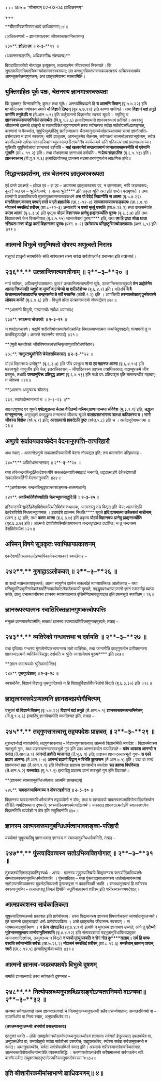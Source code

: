 +++
title = "श्रीभाष्यम् 02-03-04 ज्ञाधिकरणम्"

+++


**श्रीशारीरकमीमांसाभाष्ये ज्ञाधिकरणम्॥४॥

(अधिकरणार्थः – ज्ञानाश्रयत्वस्य जीवस्वरूपतानिरूपणम्)

२३५**. **ज्ञोऽत एव ॥ २**–**३**–**१९ ॥

(अवान्तरसङ्गतिः, अधिकरणीयः संशयश्च)**

वियदादिवज्जीवो नोत्पद्यत इत्युक्तम्, तत्प्रसङ्गेन जीवस्वरूपं निरूप्यते। किं सुगतकपिलाभिमतचिन्मात्रमेवात्मनस्स्वरूपम्; उत कणभुगभिमतपाषाणकल्पस्वरूपं अचित्स्वभावमेव आगन्तुकचैतन्यगुणकम्; अथ ज्ञातृत्वमेवास्य स्वरूपमिति।

## युक्तिसहितः पूर्वः पक्षः, चेतनस्य ज्ञानमात्रस्वरूपता

किं युक्तम्? चिन्मात्रमिति; कुतः? तथा श्रुतेः। अन्तर्यामिब्राह्मणे हि **य आत्मनि तिष्ठन्** (बृ.५.७.२२) इति माध्यन्दिनस्य पर्यायस्य स्थाने **यो विज्ञाने तिष्ठन्** (बृह.५.७.२२) इति काण्वा अधीयते। तथा **विज्ञानं यज्ञं तनुते कर्माणि तनुतेऽपि च** (तै.आन.५.१) इति कर्तुरात्मनो विज्ञानमेव स्वरूपं श्रूयते । स्मृतिषु च **ज्ञानस्वरूपमत्यन्तनिर्मलं परमार्थतः** (वि.पु.१.२.६) इत्यादिष्वात्मनो ज्ञानस्वरूपत्वं प्रतीयते। अपरस्तु जीवात्मनो ज्ञानत्वे ज्ञातृत्वे च स्वाभाविकेऽभ्युपगम्यमाने तस्य सर्वगतस्य सर्वदा सर्वत्रोपलब्धिप्रसङ्गात्, करणानां च वैयर्थ्यात्, सुषुप्तिमूर्च्छादिषु सतोऽप्यात्मनः चैतन्यानुपलब्धेर्जाग्रतस्सामग्र्यां सत्यां ज्ञानोत्पत्ति-दर्शनादस्य न ज्ञानं स्वरूपम्; नापि ज्ञातृत्वम्; आगन्तुकमेव चैतन्यम्; सर्वगतत्वं चात्मनोऽवश्याभ्युपेत्यम्, सर्वत्र कार्योपलब्धेः सर्वत्रात्मनस्सन्निधानाभ्युपगमाच्छरीरगमनेनैव कार्यसम्भवे सति गतिकल्पनायां प्रमाणाभावाच्च। श्रुतिरपि सुषुप्तिवेलायां ज्ञानाभावं दर्शयति – **नाहं खल्वयमेवं सम्प्रत्यात्मानं जानात्ययमहमस्मीति नो एवेमानि भूतानि** (छा.८.११.२) इति। तथा मोक्षदशायां ज्ञानाभावं दर्शयति – **न प्रेत्य संज्ञाऽस्ति** (बृ.६.५.१३) इति। **ज्ञानस्वरूपम्** (वि.पु.१.२.६) इत्यादिप्रयोगस्तु ज्ञानस्य तदसाधारणगुणत्वेन लाक्षणिक इति॥

## सिद्धान्तप्रदर्शनम्, तत्र चेतनस्य ज्ञातृत्वस्वरूपता

एवं प्राप्ते प्रचक्ष्महे – ज्ञोऽत एव – ज्ञ एव – अयमात्मा ज्ञातृत्वस्वरूप एव, न ज्ञानमात्रम्, नापि जडस्वरूपः; कुतः? अत एव – श्रुतेरेवेत्यर्थ; । नात्मा श्रुतेः**** इति प्रकृता श्रुतिः अत इति शब्देन परामृश्यते । तथा छान्दोग्ये प्रजापतिवाक्ये मुक्तामुक्तात्मस्वरूपकथने **अथ यो वेदेदं जिघ्राणीति स आत्मा** (बृ.५.७.२२) **मनसैवेतान् कामान् पश्यन् रमते य एते ब्रह्मलोके** (छा.८-१२-४) **सत्यकामस्सत्यसङ्कल्पः** (छा.८.७.१) **नोपजनं स्मरन्निदं शरीरम्** (छा.८-१२-३) अन्यत्रापि **न पश्यो मृत्युं पश्यति** (छा.७.२६.२) तथा वाजसनेयके **कतम आत्मा** (बृ.६.३.७) इति पृष्ट्वा **योऽयं विज्ञानमयः प्राणेषु हृद्यन्तर्ज्योतिः पुरुषः** (बृ.६.३.७) इति तथा विज्ञातारमरे केन विजानीयात् (बृ.६.५.१५) जानात्येवायं पुरुषः**** इति, तथा **एष हि द्रष्टा श्रोता घ्राता रसियता मन्ता बोद्धा कर्ता विज्ञानात्मा पुरुषः** (प्रश्न. ४-९) **एवमेवास्य परिद्रष्टुरिमाष्षोडशकलाः** (प्रश्न.६,५) इति ॥१९॥

## आत्मनो विभुत्वे समुन्मिषतो दोषस्य अणुत्वतो निरासः

यत्तूक्तं ज्ञातृत्वे स्वाभाविके सति सर्वगतस्य तस्य सर्वदा सर्वत्रोपलब्धिः प्रसज्यत इति तत्रोच्यते।

## २३६**.** उत्क्रान्तिगत्यागतीनाम् ॥ २**–**३**–**२० ॥

नायं सर्वगतः, अपित्वणुरेवायमात्मा; कुतः? उत्क्रान्तिगत्यागतीनां श्रुतेः, उत्क्रान्तिस्तावच्छ्रूयते **तेन प्रद्योतेनैष आत्मा निष्क्रामति चक्षुषो वा मूर्घ्नो वाऽन्येभ्यो वा शरीरदेशेभ्यः** (बृ.६.४.२) इति। गतिरपि **ये वै केचास्माल्लोकात्प्रयन्ति चन्द्रमसमेव ते सर्वे गच्छन्ति** (कौषी.१.२) इति । आगतिरपि **तस्माल्लोकात् पुनरेत्यस्मै लोकाय कर्मणे** (बृ.६.४.६) इति। विभुत्वे ह्येता उत्क्रान्त्यादयो नोपपद्येरन्॥२०॥

**(आत्मनो विभुत्वे, गत्यागत्योः सर्वथा असम्भवः)

२३७**. **स्वात्मना चोत्तरयोः ॥ २**–**३**–**२१ ॥**

च शब्दोऽवधारणे। यद्यपि शरीरवियोगरूपत्वेनोत्क्रान्तिः स्थितस्याप्यात्मनः कथंचिदुपपद्यते; गत्यागती तु न कथंचिदुपपद्येते। अतस्ते स्वात्मनैव सम्पाद्ये ॥२१॥

**(श्रुतौ महत्वोक्तेः जीवविषयकत्वभ्रान्तिकृताणुत्वविरोधपरिहारः)

२३८**. **नाणुरतच्छ्रुतेरिति चेन्नेतराधिकारात् ॥ २**–**३**–**२२ ॥

योऽयं विज्ञानमयः प्राणेषु** (बृ.६.३.७) इति जीवं प्रस्तुत्य **स वा एष महानज आत्मा** (बृ.६.४.१५) इति महत्त्वश्रुतेः नाणुर्जीव इति चेन्न; इतराधिकारात् – जीवादितरस्य प्राज्ञस्य तत्राधिकारात्; यद्यप्युपक्रमे जीवः प्रस्तुतः, तथापि **यस्यानुवित्तः प्रतिबुद्ध आत्मा** (बृ.६.४.१३) इति मध्ये परः प्रतिपाद्यत इति तत्सम्बन्धीदं महत्वम्; न जीवस्य ॥२२॥

**(आत्मनः अणुत्वस्य श्रौतता)

२३९. स्वशब्दोन्मानाभ्यां च ॥ २–३–२३ ॥**

साक्षादणुशब्द एव श्रूयते **एषोऽणुरात्मा चेतसा वेदितव्यो यस्मिन् प्राणः पञ्चधा संविवेश** (मु.३.१.९) इति;
**उद्धृत्य मानमुन्मानम्**; अणुसदृशं वस्तूद्धृत्य तन्मानत्वं जीवस्य श्रूयते **वालाग्रशतभागस्य शतधा कल्पितस्य च। भागो जीवस्स विज्ञेयः** (श्वे.५.९) इति; **आराग्रमात्रो ह्यवरोऽपि दृष्टः** (श्वेत.५.८) इति च । अतोऽणुरेवायमात्मा ॥२३॥

## अणुत्वे सर्वावयवावच्छेदेन वेदनानुपपत्ति-तत्परिहारौ

अथ स्यात् – आत्मनोऽणुत्वे सकलशरीरव्यापिनी वेदना नोपपद्यत इति; तत्र मतान्तरेण परिहारमाह –

२४०**.** अविरोधश्चन्दनवत् ॥ २**–**३**–**२४ ॥

यथा हरिचन्दनबिन्दुर्देहैकदेशवर्त्यपि सकलदेहव्यापिनमाह्लादं जनयति, तद्वदात्माऽपि देहैकदेशवर्ती सकलदेशवर्तिनीं वेदनामनुभवति ॥२४॥

**(अणोरात्मनः चन्दनबिन्दुदृष्टान्तासाङ्गत्य-तत्समाधाने)

२४१**. **अवस्थितिवैशेष्यादिति चेन्नाभ्युपगमाद्धृदि हि ॥ २**–**३**–**२५ ॥**

हरिचन्दनबिन्द्वादेर्देहदेशविशेषावस्थितिविशेषात्तथाभावः, आत्मनस्तु तन्न विद्यत इति चेन्न; आत्मनोऽपि देहदेशविशेषे स्थित्यभ्युपगमात् । हृदयदेशे ह्यात्मनः स्थितिः**** श्रूयते **हृदि ह्ययमात्मा तत्रैकशतं नाडीनाम्** (प्रश्न.३.६) इति; तथा **कतम आत्मा** (बृ.६.३.७) इति प्रकृत्य **योऽयं विज्ञानमयः प्राणेषु ह्यद्यन्तर्ज्योतिः** (बृह.६.३.७) इति। आत्मनो देशविशेषस्थितिख्यापनाय चन्दनदृष्टान्तः प्रदर्शितः; न तु चन्दनस्य देशविशेषापेक्षा॥२५॥

## अस्मिन् विषये सूत्रकृतः स्वाभिप्रायप्रकाशनम्

एकदेशवर्तिनस्सकलदेहव्यापिकार्यकरत्वप्रकारं स्वमतेनाह –

## २४२**.** गुणाद्वाऽऽलोकवत् ॥ २**–**३**–**२६ ॥

वा शब्दो मतान्तरव्यावृत्त्यर्थः; आत्मा स्वगुणेन ज्ञानेन सकलदेहं व्याप्यावस्थितः आलोकवत् – यथा मणिद्युमणिप्रभृतीनामेकदेशवर्तिनामालोकोऽनेकदेशव्यापी दृश्यते, तद्वद्धृदयस्थस्याऽत्मनो ज्ञानं सकलदेहं व्याप्य वर्तते; ज्ञातुः प्रभास्थानीयस्य ज्ञानस्य स्वाश्रयादन्यत्र वृत्तिर्मणिप्रभावदुपपद्यत इति प्रथमसूत्रे स्थापितम्॥ २६॥

## ज्ञानरूपस्यात्मनः स्वातिरिक्तज्ञानगुणकत्वोपपत्तिः

ननूक्तं ज्ञानमात्रमेवात्मेति; तत्कथं ज्ञानस्य स्वरूपव्यतिरिक्तगुणत्वमुच्यते; तत्राह –

## २४३**.** व्यतिरेको गन्धवत्तथा च दर्शयति ॥ २**–**३**–**२७ ॥

यथा पृथिव्याः गन्धस्य गुणत्वेनोपलभ्यमानस्य ततो व्यतिरेकः, तथा जानामीति ज्ञातृगुणत्वेन प्रतीयमानस्य ज्ञानस्याऽत्मनो व्यतिरेकस्सिद्धः; दर्शयति च श्रुतिः जानात्येवायं पुरुषः**** इति॥२७॥

**(ज्ञान-तदाश्रययोः श्रुतिकण्ठोक्तिः)

२४४**. **पृथगुपदेशात् ॥ २**–**३**–**२८ ॥**

स्वशब्देनैव, विज्ञानं विज्ञातुः पृथगुपदिश्यते न हि विज्ञातुर्विज्ञातेर्विपरिलोपो विद्यते (बृ.६.३.३०) इति ॥२८॥

## ज्ञातृत्वस्वरूपेऽप्यात्मनि ज्ञानशब्दप्रयोगौचित्यम्

यत्तूक्तं **यो विज्ञाने तिष्ठन्** (बृ.५.७.२२) **विज्ञानं यज्ञं तनुते** (तै.आन.५.१) **ज्ञानस्वरूपमत्यन्तनिर्मलम्** (वि.पु.१.२.६) इत्यादिषु ज्ञानमेवात्मेति व्यपदिश्यत इति, तत्राह –

## २४५**.** तद्गुणसारत्वात्तु तद्व्यपदेशः प्राज्ञवत् ॥ २**–**३**–**२९ ॥

तुशब्दश्चोद्यं व्यावर्तयति; तद्गुणसारत्वात् – विज्ञानगुणसारत्वात् आत्मनो विज्ञानमिति व्यपदेशः। विज्ञानमेवास्य सारभूतो गुणः, यथा प्राज्ञस्यानन्दस्सारभूतो गुण इति प्राज्ञ आनन्दशब्देन व्यपदिश्यते – **यदेष आकाश आनन्दो न स्यात्** (तै.आन.७.१) **आनन्दो ब्रह्मेति व्यजानात्** (तै.भृ.६.१) इति; प्राज्ञस्य ह्यानन्दस्सारभूतो गुणः- **स एको ब्रह्मण आनन्दः** (तै.आन.८-४) **आनन्दं ब्रह्मणो विद्वान् न बिभेति कुतश्चन** (तै.आन.७.१) इति। यथा वा सत्यं ज्ञानमनन्तं ब्रह्म (तै.आन.१.१) इति विपश्चितः प्राज्ञस्य ज्ञानशब्देन व्यपदेशः **सह ब्रह्मणा विपश्चिता** (तै.आन.१.२) **यस्सर्वज्ञः** (मु.१.१.९) इत्यादिषु प्राज्ञस्य ज्ञानं सारभूतो गुण इति विज्ञायते॥

**(ज्ञानस्य स्वरूपानुबन्धिधर्मत्वतः आत्मनि ताच्छब्द्यम्)

२४६**. **यावदात्मभावित्वाच्च न दोषस्तद्दर्शनात् ॥ २**–**३**–**३० ॥**

विज्ञानस्य यावदात्मभाविधर्मत्वात्तेन तद्व्यपदेशो न दोषः; तथा च खण्डादयो यावत्स्वरूपभाविगोत्वादिधर्मशब्देन गौरिति व्यपदिश्यमाना दृश्यन्ते; स्वरूपनिरूपणधर्मत्वादित्यर्थः। चकारात् ज्ञानवदात्मनोऽपि स्वप्रकाशत्वेन विज्ञानमिति व्यपदेशो न दोष इति समुच्चिनोति॥३०॥

## ज्ञानस्य आत्मस्वरूपानुबन्धिधर्मत्वाभावशङ्का-परिहारौ

यच्चोक्तं सुषुप्त्यादिषु ज्ञानाभावात् ज्ञानस्य न स्वरूपानुबन्धिधर्मत्वमिति, तत्राह –

## २४७**.** पुंस्त्वादिवत्वस्य सतोऽभिव्यक्तियोगात् ॥ २**–**३**–**३१ ॥

तुशब्दश्चोदिताशङ्कानिवृत्त्यर्थः। अस्य – ज्ञानस्य सुषुप्त्यादिष्वपि विद्यमानस्य जागर्यादिष्वभिव्यक्तेः सम्भवात्स्वरूपानुबन्धिधर्मत्वोपपत्तिः । पुंस्त्वादिवत् – यथा पुंस्त्वाद्यसाधारणस्य धातोर्बाल्यावस्थायां सतोऽप्यनभिव्यक्तस्य युवत्वेऽभिव्यक्तौ पुंसस्तद्वत्ता न कादाचित्की भवति । सप्तधातुमयत्वं हि शरीरस्य स्वरूपानुबन्धि – तत्सप्तधातु त्रिमलं द्वियोनि चतुर्विधाहारमयं शरीरम् इति शरीरस्वरूपव्यपदेशात्।

## आत्मप्रकाशस्य सार्वकालिकता

सुषुप्त्यादिष्वप्यहमर्थः प्रकाशत इति प्रागेवोक्तम्। तस्य विद्यमानस्य ज्ञानस्य विषयगोचरत्वं जागर्यादावुपलभ्यते। एते चात्मनो ज्ञातृत्वादयो धर्माः प्रागेवोपपादिताः । अतो ज्ञातृत्वमेव जीवात्मनः स्वरूपम् । स चायमात्माऽणुपरिमाणः । **न प्रेत्य संज्ञाऽस्ति** (बृ.४.४.१२) इत्यपि न मुक्तस्य ज्ञानाभाव उच्यते; अपि तु **एतेभ्यो भूतेभ्यस्समुत्थाय तान्येवानुविनश्यति** (बृ.४.४.१२) इति संसारदशायां यद्भूतानुविधायित्वप्रयुक्तं जन्मनाशादिदर्शनम्, तन्मुक्तस्य न विद्यते **न पश्यो मृत्युं पश्यति न रोगं नोत दुः****खताम्। सर्वं हि पश्यः पश्यति सर्वमाप्नोति सर्वशः** (छा.७.२६.२) **नोपजनं स्मरन्निदं शरीरम्** (छा.८.१२.३) **मनसैतान् कामान् पश्यन् रमते** (छा.८.१२.५) इत्यादिश्रुत्यैकार्थ्यात् ॥३१॥

## आत्मनो ज्ञानत्व-जडत्वपक्षयोः विभुत्वे दूषणम्

सम्प्रति ज्ञानात्मवादे तस्य सर्वगतत्वे दूषणमाह –

## २४८**.** नित्योपलब्ध्यनुपलब्धिप्रसङ्गोऽन्यतरनियमो वाऽन्यथा॥ २**–**३**–**३२ ॥

अन्यथा सर्वगतत्वपक्षे तस्य ज्ञानमात्रत्वपक्षे च नित्यमुपलब्ध्यनुपलब्धी सहैव प्रसज्येयाताम्; अन्यतरनियमो वा – उपलब्धिरेव वा नित्यं स्यात्, अनुपलब्धिरेव वा।

**(उपलब्ध्यनुपलब्ध्योः उभयोर्वा प्रसङ्गप्रकारः)**

 एतदुक्तं भवति – लोके तावद्वर्तमानयोरात्मोपलब्ध्यनुपलब्ध्योरयं ज्ञानात्मा सर्वगतो हेतुस्स्यात् उपलब्धेरेव वा, अनुपलब्धेरेव वा; उभयहेतुत्वे सर्वदा सर्वत्रोभयं प्रसज्येत; यद्युपलब्धेरेव, सर्वस्य सर्वदा सर्वत्रानुपलम्भो न स्यात्। अथानुपलब्धेरेव, सर्वदा सर्वत्रोपलब्धिर्न स्यात् इति। अस्माकं शरीरस्यान्तरेवावस्थितत्वात् आत्मनस्तत्रैवोपलब्धिर्नान्यत्रेति व्यवस्थासिद्धिः । करणायत्तोपलब्धेरपि सर्वेषामात्मनां सर्वगतत्वेन सर्वैः करणैस्सर्वदा संयुक्तत्वाददृष्टादेरप्यनियमादुक्तदोषस्समानः॥३२॥

## इति श्रीशारीरकमीमांसाभाष्ये ज्ञाधिकरणम्॥ ४॥


